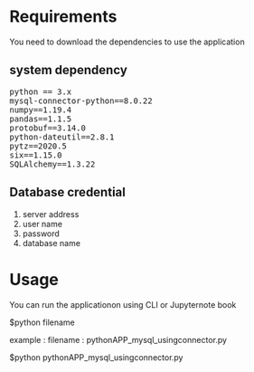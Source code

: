 
# Requirements 

You need to download the dependencies to use the application 

## system dependency 

<pre>
python == 3.x
mysql-connector-python==8.0.22
numpy==1.19.4
pandas==1.1.5
protobuf==3.14.0
python-dateutil==2.8.1
pytz==2020.5
six==1.15.0
SQLAlchemy==1.3.22
</pre>

## Database credential

<ol>
    <li> server address  </li>
    <li> user name </li>
    <li>  password </li>
    <li> database name </li>
    </ol>
    

# Usage

You can run the applicationon using  CLI or Jupyternote book

$python filename

example : filename : pythonAPP_mysql_usingconnector.py

$python pythonAPP_mysql_usingconnector.py

